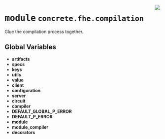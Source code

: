 <!-- markdownlint-disable -->

<a href="../../../compilers/concrete-compiler/compiler/lib/Bindings/Python/concrete/fhe/compilation/__init__.py#L0"><img align="right" style="float:right;" src="https://img.shields.io/badge/-source-cccccc?style=flat-square"></a>

# <kbd>module</kbd> `concrete.fhe.compilation`
Glue the compilation process together. 

**Global Variables**
---------------
- **artifacts**
- **specs**
- **keys**
- **utils**
- **value**
- **client**
- **configuration**
- **server**
- **circuit**
- **compiler**
- **DEFAULT_GLOBAL_P_ERROR**
- **DEFAULT_P_ERROR**
- **module**
- **module_compiler**
- **decorators**


